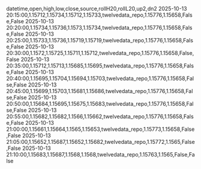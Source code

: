 datetime,open,high,low,close,source,rollH20,rollL20,up2,dn2
2025-10-13 20:15:00,1.15712,1.15734,1.15712,1.15733,twelvedata_repo,1.15776,1.15658,False,False
2025-10-13 20:20:00,1.15734,1.15736,1.1573,1.15734,twelvedata_repo,1.15776,1.15658,False,False
2025-10-13 20:25:00,1.15733,1.15736,1.15719,1.15719,twelvedata_repo,1.15776,1.15658,False,False
2025-10-13 20:30:00,1.1572,1.15725,1.15711,1.15712,twelvedata_repo,1.15776,1.15658,False,False
2025-10-13 20:35:00,1.15712,1.15713,1.15685,1.15695,twelvedata_repo,1.15776,1.15658,False,False
2025-10-13 20:40:00,1.15695,1.15704,1.15694,1.15703,twelvedata_repo,1.15776,1.15658,False,False
2025-10-13 20:45:00,1.15699,1.15703,1.15681,1.15686,twelvedata_repo,1.15776,1.15658,False,False
2025-10-13 20:50:00,1.15684,1.15695,1.15675,1.15683,twelvedata_repo,1.15776,1.15658,False,False
2025-10-13 20:55:00,1.15682,1.15682,1.1566,1.15662,twelvedata_repo,1.15776,1.15658,False,False
2025-10-13 21:00:00,1.15661,1.15664,1.1565,1.15653,twelvedata_repo,1.15773,1.15658,False,False
2025-10-13 21:05:00,1.15652,1.15687,1.15652,1.15682,twelvedata_repo,1.15772,1.1565,False,False
2025-10-13 21:10:00,1.15683,1.15687,1.1568,1.1568,twelvedata_repo,1.15763,1.1565,False,False
